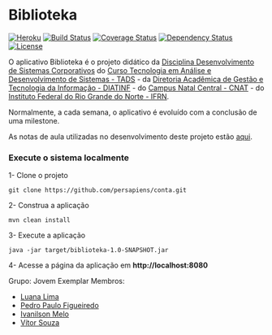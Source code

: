 Biblioteka
====

[![Heroku](https://heroku-badge.herokuapp.com/?app=biblioteka1)](http://biblioteka1.herokuapp.com)
[![Build Status](https://travis-ci.org/ivmelo/biblioteka.svg?branch=master)](https://travis-ci.org/ivmelo/biblioteka)
[![Coverage Status](https://coveralls.io/repos/github/ivmelo/biblioteka/badge.svg?branch=master)](https://coveralls.io/github/ivmelo/biblioteka?branch=master)
[![Dependency Status](https://www.versioneye.com/user/projects/57f30696886dd100475decaa/badge.svg?style=flat-square)](https://www.versioneye.com/user/projects/57f30696886dd100475decaa)
[![License](http://img.shields.io/:license-apache-blue.svg)](http://www.apache.org/licenses/LICENSE-2.0.html)

O aplicativo Biblioteka é o projeto didático da [Disciplina Desenvolvimento de Sistemas Corporativos](http://diatinf.ifrn.edu.br/lib/exe/fetch.php?media=cursos:superiores:tads:curso2012:ementas:05_desenvolvimento_de_sistemas_coorporativos.pdf) do [Curso Tecnologia em Análise e Desenvolvimento de Sistemas - TADS](http://diatinf.ifrn.edu.br/doku.php?id=cursos:superiores:tads:start) - da [Diretoria Acadêmica de Gestão e Tecnologia da Informação - DIATINF](http://diatinf.ifrn.edu.br) - do [Campus Natal Central - CNAT](http://portal.ifrn.edu.br/campus/natalcentral) - do [Instituto Federal do Rio Grande do Norte - IFRN](http://portal.ifrn.edu.br/).

Normalmente, a cada semana, o aplicativo é evoluído com a conclusão de uma milestone.

As notas de aula utilizadas no desenvolvimento deste projeto estão [aqui](https://docente.ifrn.edu.br/marcelofernandes/disciplinas/desenvolvimento-de-sistemas-corporativos-dsc).

### Execute o sistema localmente

1- Clone o projeto
```Shell
git clone https://github.com/persapiens/conta.git
```

2- Construa a aplicação
```Shell
mvn clean install
```

3- Execute a aplicação
```Shell
java -jar target/biblioteka-1.0-SNAPSHOT.jar
```

4- Acesse a página da aplicação em **http://localhost:8080**

Grupo: Jovem Exemplar
Membros:
- [Luana Lima](https://github.com/luluanacarla)
- [Pedro Paulo Figueiredo](https://github.com/pedrupawlo)
- [Ivanilson Melo](https://github.com/ivmelo)
- [Vítor Souza](https://github.com/zvitor)
